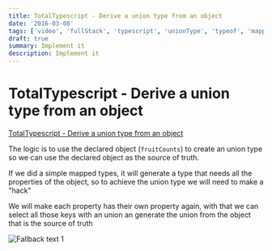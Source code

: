 ```yaml
---
title: TotalTypescript - Derive a union type from an object
date: '2016-03-08'
tags: ['video', 'fullStack', 'typescript', 'unionType', 'typeof', 'mappedTypes', 'read', '', 'withResume']
draft: true
summary: Implement it
description: Implement it
---
```

# TotalTypescript - Derive a union type from an object


[TotalTypescript - Derive a union type from an object](https://www.totaltypescript.com/tips/derive-a-union-type-from-an-object)

The logic is to use the declared object (`fruitCounts`) to create an union type so we can use the declared object as the source of truth.

If we did a simple mapped types, it will generate a type that needs all the properties of the object, so to achieve the union type we will need to make a "hack"

We will make each property has their own property again, with that we can select all those keys with an union an generate the union from the object that is the source of truth


![Fallback text 1](/static/assets/pasted-image-20221010213127.png)



